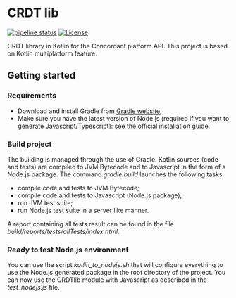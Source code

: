 # CRDT lib

[![pipeline status](https://gitlab.inria.fr/concordant/software/crdtlib-kotlin/badges/master/pipeline.svg)](https://gitlab.inria.fr/concordant/software/crdtlib-kotlin/commits/master)
[![License](https://img.shields.io/badge/license-MIT-green)](https://opensource.org/licenses/MIT)

CRDT library in Kotlin for the Concordant platform API. This project is based on Kotlin multiplatform feature.

## Getting started

### Requirements

- Download and install Gradle from [Gradle website](https://gradle.org/install/);
- Make sure you have the latest version of Node.js (required if you want to generate Javascript/Typescript): [see the official installation guide](https://nodejs.org/en/download/).

### Build project

The building is managed through the use of Gradle. Kotlin sources (code and tests) are compiled to JVM Bytecode and to Javascript in the form of a Node.js package. The command *gradle build* launches the following tasks:

- compile code and tests to JVM Bytecode;
- compile code and tests to Javascript (Node.js package);
- run JVM test suite;
- run Node.js test suite in a server like manner.

A report containing all tests result can be found in the file *build/reports/tests/allTests/index.html*.

### Ready to test Node.js environment

You can use the script *kotlin_to_nodejs.sh* that will configure everything to use the Node.js generated package in the root directory of the project. You can now use the CRDTlib module with Javascript as described in the *test_nodejs.js* file.
